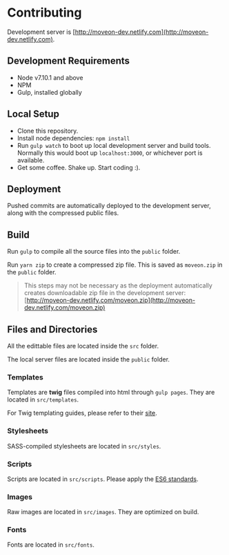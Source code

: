 # Contributing

Development server is [http://moveon-dev.netlify.com](http://moveon-dev.netlify.com).


## Development Requirements
- Node v7.10.1 and above
- NPM
- Gulp, installed globally


## Local Setup

- Clone this repository.
- Install node dependencies: `npm install`
- Run `gulp watch` to boot up local development server and build tools. Normally this would boot up `localhost:3000`, or whichever port is available.
- Get some coffee. Shake up. Start coding :).

## Deployment

Pushed commits are automatically deployed to the development server, along with the compressed public files.


## Build

Run `gulp` to compile all the source files into the `public` folder.

Run `yarn zip` to create a compressed zip file. This is saved as `moveon.zip` in the `public` folder.

> This steps may not be necessary as the deployment automatically creates downloadable zip file in the development server: [http://moveon-dev.netlify.com/moveon.zip](http://moveon-dev.netlify.com/moveon.zip)


## Files and Directories

All the edittable files are located inside the `src` folder.  

The local server files are located inside the `public` folder.


### Templates

Templates are **twig** files compiled into html through `gulp pages`. They are located in `src/templates`.  

For Twig templating guides, please refer to their [site](https://twig.symfony.com/doc/2.x/templates.html).

### Stylesheets

SASS-compiled stylesheets are located in `src/styles`. 

### Scripts

Scripts are located in `src/scripts`. Please apply the [ES6 standards](http://es6-features.org/).

### Images

Raw images are located in `src/images`. They are optimized on build.

### Fonts

Fonts are located in `src/fonts`.
